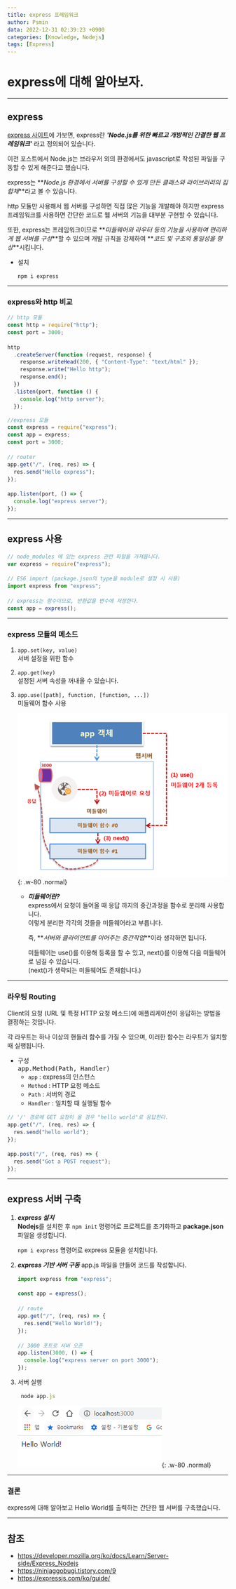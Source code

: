 ```yaml
---
title: express 프레임워크
author: Psmin
data: 2022-12-31 02:39:23 +0900
categories: [Knowledge, Nodejs]
tags: [Express]
---
```


# express에 대해 알아보자.

---

## express

[express 사이트](https://expressjs.com)에 가보면, express란 **_'Node.js를 위한 빠르고 개방적인 간결한 웹 프레임워크'_** 라고 정의되어 있습니다.

이전 포스트에서 Node.js는 브라우저 외의 환경에서도 javascript로 작성된 파일을 구동할 수 있게 해준다고 했습니다.

express는 **_Node.js 환경에서 서버를 구성할 수 있게 만든 클래스와 라이브러리의 집합체_**라고 볼 수 있습니다.

http 모듈만 사용해서 웹 서버를 구성하면 직접 많은 기능을 개발해야 하지만 express 프레임워크를 사용하면 간단한 코드로 웹 서버의 기능을 대부분 구현할 수 있습니다.

또한, express는 프레임워크이므로 **_미들웨어와 라우터 등의 기능을 사용하여 편리하게 웹 서버를 구성_**할 수 있으며 개발 규칙을 강제하여 **_코드 및 구조의 통일성을 향상_**시킵니다.

- 설치

  ```
  npm i express
  ```

---

### express와 http 비교

```js
// http 모듈
const http = require("http");
const port = 3000;

http
  .createServer(function (request, response) {
    response.writeHead(200, { "Content-Type": "text/html" });
    response.write("Hello http");
    response.end();
  })
  .listen(port, function () {
    console.log("http server");
  });
```

```js
//express 모듈
const express = require("express");
const app = express;
const port = 3000;

// router
app.get("/", (req, res) => {
  res.send("Hello express");
});

app.listen(port, () => {
  console.log("express server");
});
```

---

## express 사용

```js
// node_modules 에 있는 express 관련 파일을 가져옵니다.
var express = require("express");

// ES6 import (package.json의 type을 module로 설정 시 사용)
import express from "express";

// express는 함수이므로, 반환값을 변수에 저장한다.
const app = express();
```

---

### express 모듈의 메소드

1. `app.set(key, value)`  
   서버 설정을 위한 함수

2. `app.get(key)`  
   설정된 서버 속성을 꺼내올 수 있습니다.

3. `app.use([path], function, [function, ...])`  
   미들웨어 함수 사용

   ![Middleware](/assets/img/middleware.png){: .w-80 .normal}

   - **_미들웨어란?_**  
     express에서 요청이 들어올 때 응답 까지의 중간과정을 함수로 분리해 사용합니다.  
     이렇게 분리한 각각의 것들을 미들웨어라고 부릅니다.

     즉, **_서버와 클라이언트를 이어주는 중간작업_**이라 생각하면 됩니다.

     미들웨어는 use()를 이용해 등록을 할 수 있고, next()를 이용해 다음 미들웨어로 넘길 수 있습니다.  
     (next()가 생략되는 미들웨어도 존재합니다.)

---

### 라우팅 Routing

Client의 요청 (URL 및 특정 HTTP 요청 메소드)에 애플리케이션이 응답하는 방법을 결정하는 것입니다.

각 라우트는 하나 이상의 핸들러 함수를 가질 수 있으며, 이러한 함수는 라우트가 일치할 때 실행됩니다.

- 구성  
  <kbd>app.Method(Path, Handler)</kbd>
  - `app` : express의 인스턴스
  - `Method` : HTTP 요청 메소드
  - `Path` : 서버의 경로
  - `Handler` : 일치할 때 실행될 함수

```js
// '/' 경로에 GET 요청이 올 경우 "hello world"로 응답한다.
app.get("/", (req, res) => {
  res.send("hello world");
});

app.post("/", (req, res) => {
  res.send("Got a POST request");
});
```

---

## express 서버 구축

1. **_express 설치_**  
   **Nodejs**를 설치한 후 `npm init` 명령어로 프로젝트를 초기화하고 **package.json** 파일을 생성합니다.

   `npm i express` 명령어로 express 모듈을 설치합니다.

2. **_express 기반 서버 구동_**
   app.js 파일을 만들어 코드를 작성합니다.

   ```js
   import express from "express";

   const app = express();

   // route
   app.get("/", (req, res) => {
     res.send("Hello World!");
   });

   // 3000 포트로 서버 오픈
   app.listen(3000, () => {
     console.log("express server on port 3000");
   });
   ```

3. 서버 실행

   ```js
    node app.js
   ```

   ![express-Server](/assets/img/express-server.png){: .w-80 .normal}

---

### 결론

express에 대해 알아보고 Hello World를 출력하는 간단한 웹 서버를 구축했습니다.

---

## 참조

- <https://developer.mozilla.org/ko/docs/Learn/Server-side/Express_Nodejs>
- <https://ninjaggobugi.tistory.com/9>
- <https://expressjs.com/ko/guide/>
